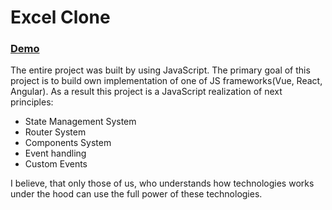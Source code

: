 # Excel Clone

### [Demo](https://excel-clone-34c95.web.app)

The entire project was built by using JavaScript. The primary goal of this project is to build own implementation of one of JS frameworks(Vue, React, Angular).
As a result this project is a JavaScript realization of next principles:
* State Management System
* Router System
* Components System
* Event handling 
* Custom Events

I believe, that only those of us, who understands how technologies works under the hood can use the full power of these technologies.
